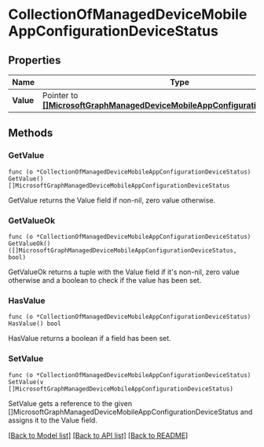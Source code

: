 # CollectionOfManagedDeviceMobileAppConfigurationDeviceStatus

## Properties

Name | Type | Description | Notes
------------ | ------------- | ------------- | -------------
**Value** | Pointer to [**[]MicrosoftGraphManagedDeviceMobileAppConfigurationDeviceStatus**](microsoft.graph.managedDeviceMobileAppConfigurationDeviceStatus.md) |  | [optional] 

## Methods

### GetValue

`func (o *CollectionOfManagedDeviceMobileAppConfigurationDeviceStatus) GetValue() []MicrosoftGraphManagedDeviceMobileAppConfigurationDeviceStatus`

GetValue returns the Value field if non-nil, zero value otherwise.

### GetValueOk

`func (o *CollectionOfManagedDeviceMobileAppConfigurationDeviceStatus) GetValueOk() ([]MicrosoftGraphManagedDeviceMobileAppConfigurationDeviceStatus, bool)`

GetValueOk returns a tuple with the Value field if it's non-nil, zero value otherwise
and a boolean to check if the value has been set.

### HasValue

`func (o *CollectionOfManagedDeviceMobileAppConfigurationDeviceStatus) HasValue() bool`

HasValue returns a boolean if a field has been set.

### SetValue

`func (o *CollectionOfManagedDeviceMobileAppConfigurationDeviceStatus) SetValue(v []MicrosoftGraphManagedDeviceMobileAppConfigurationDeviceStatus)`

SetValue gets a reference to the given []MicrosoftGraphManagedDeviceMobileAppConfigurationDeviceStatus and assigns it to the Value field.


[[Back to Model list]](../README.md#documentation-for-models) [[Back to API list]](../README.md#documentation-for-api-endpoints) [[Back to README]](../README.md)


